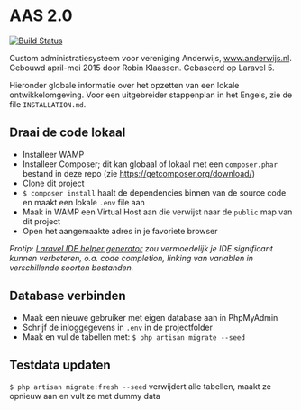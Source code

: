 # AAS 2.0
[![Build Status](https://travis-ci.com/robinklaassen/aas2.svg?branch=master)](https://travis-ci.com/robinklaassen/aas2)

Custom administratiesysteem voor vereniging Anderwijs, www.anderwijs.nl.  
Gebouwd april-mei 2015 door Robin Klaassen. Gebaseerd op Laravel 5.

Hieronder globale informatie over het opzetten van een lokale ontwikkelomgeving. Voor een uitgebreider stappenplan in het Engels, zie de file `INSTALLATION.md`.

## Draai de code lokaal

- Installeer WAMP
- Installeer Composer; dit kan globaal of lokaal met een `composer.phar` bestand in deze repo (zie https://getcomposer.org/download/)
- Clone dit project
- `$ composer install` haalt de dependencies binnen van de source code en maakt een lokale `.env` file aan
- Maak in WAMP een Virtual Host aan die verwijst naar de `public` map van dit project
- Open het aangemaakte adres in je favoriete browser

_Protip: [Laravel IDE helper generator](https://github.com/barryvdh/laravel-ide-helper) zou vermoedelijk je IDE significant kunnen verbeteren, o.a. code completion, linking van variablen in verschillende soorten bestanden._

## Database verbinden

- Maak een nieuwe gebruiker met eigen database aan in PhpMyAdmin
- Schrijf de inloggegevens in `.env` in de projectfolder
- Maak en vul de tabellen met: `$ php artisan migrate --seed`  

## Testdata updaten

`$ php artisan migrate:fresh --seed` verwijdert alle tabellen, maakt ze opnieuw aan en vult ze met dummy data
